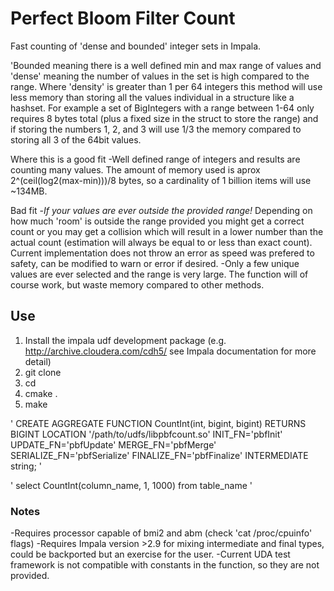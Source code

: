 # Perfect Bloom Filter Count
Fast counting of 'dense and bounded' integer sets in Impala. 

'Bounded meaning there is a well defined min and max range of values and 'dense' meaning the number of values in the set is high compared to the range.  Where 'density' is greater than 1 per 64 integers this method will use less memory than storing all the values individual in a structure like a hashset. For example a set of BigIntegers with a range between 1-64 only requires 8 bytes total (plus a fixed size in the struct to store the range) and if storing the numbers 1, 2, and 3 will use 1/3 the memory compared to storing all 3 of the 64bit values.

Where this is a good fit
-Well defined range of integers and results are counting many values.  The amount of memory used is aprox 2^(ceil(log2(max-min)))/8 bytes, so a cardinality of 1 billion items will use ~134MB.

Bad fit
-*If your values are ever outside the provided range!* Depending on how much 'room' is outside the range provided you might get a correct count or you may get a collision which will result in a lower number than the actual count (estimation will always be equal to or less than exact count).  Current implementation does not throw an error as speed was prefered to safety, can be modified to warn or error if desired.
-Only a few unique values are ever selected and the range is very large.  The function will of course work, but waste memory compared to other methods.

## Use

1. Install the impala udf development package (e.g. <http://archive.cloudera.com/cdh5/> see Impala documentation for more detail)
2. git clone <repo url here>
3. cd <repo dir here>
4. cmake .
5. make

'
CREATE AGGREGATE FUNCTION CountInt(int, bigint, bigint) RETURNS BIGINT
LOCATION '/path/to/udfs/libpbfcount.so'
INIT_FN='pbfInit'
UPDATE_FN='pbfUpdate'
MERGE_FN='pbfMerge'
SERIALIZE_FN='pbfSerialize'
FINALIZE_FN='pbfFinalize'
INTERMEDIATE string;
'

'
select CountInt(column_name, 1, 1000) from table_name 
'

### Notes
-Requires processor capable of bmi2 and abm (check 'cat /proc/cpuinfo' flags)
-Requires Impala version >2.9 for mixing intermediate and final types, could be backported but an exercise for the user.
-Current UDA test framework is not compatible with constants in the function, so they are not provided.